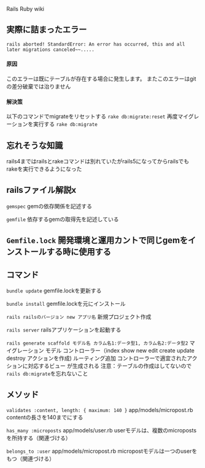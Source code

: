 Rails Ruby wiki
## 実際に詰まったエラー
`rails aborted! StandardError: An error has occurred, this and all later migrations canceled~~.....`
#### 原因
このエラーは既にテーブルが存在する場合に発生します。
またこのエラーはgitの差分破棄では治りません
#### 解決策
以下のコマンドでmigrateをリセットする
`rake db:migrate:reset`
再度マイグレーションを実行する
`rake db:migrate`

## 忘れそうな知識
rails4まではrailsとrakeコマンドは別れていたがrails5になってからrailsでもrakeを実行できるようになった

## railsファイル解説x
`gemspec`
gemの依存関係を記述する

`gemfile`
依存するgemの取得先を記述している

`Gemfile.lock`
開発環境と運用カントで同じgemをインストールする時に使用する  
-

## コマンド  

`bundle update`
gemfile.lockを更新する

`bundle install`
gemfile.lockを元にインストール


`rails railsのバージョン new アプリ名`
新規プロジェクト作成

`rails server`
railsアプリケーションを起動する

`rails generate scaffold モデル名 カラム名1:データ型1, カラム名2:データ型2`
マイグレーション
モデル
コントローラー（index show new edit create update destroy アクションを作成)
ルーティング追加
コントローラーで適宜されたアクションに対応するビュー
が生成される
注意：テーブルの作成はしてないので`rails db:migrate`を忘れないこと

## メソッド

`validates :content, length: { maximum: 140 }`
app/models/micropost.rb
contentの長さを140までにする

`has_many :microposts`
app/models/user.rb
userモデルは、複数のmicropostsを所持する（関連づける）

`belongs_to :user`
app/models/micropost.rb
micropostモデルは一つのuserをもつ（関連づける）
